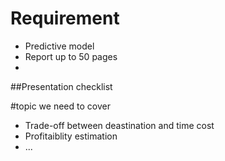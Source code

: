 # Requirement
* Predictive model
* Report up to 50 pages
*


##Presentation checklist

#topic we need to cover

* Trade-off between deastination and time cost
* Profitaiblity estimation
* ...